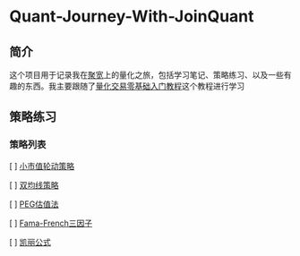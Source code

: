 # Quant-Journey-With-JoinQuant
## 简介
这个项目用于记录我在[聚宽](https://www.joinquant.com/)上的量化之旅，包括学习笔记、策略练习、以及一些有趣的东西。我主要跟随了[量化交易零基础入门教程](https://www.joinquant.com/view/community/detail/8ec7aaaa899cf928550f89a104637f22)这个教程进行学习

## 策略练习
### 策略列表

[ ] [小市值轮动策略](https://www.joinquant.com/view/community/detail/7f0fa91d27b81f9169c389565832c220)

[ ] [双均线策略](https://www.joinquant.com/view/community/detail/7f93868fc490a937122366a0ec9aa388)

[ ] [PEG估值法](https://www.joinquant.com/view/community/detail/087af3a4e27c600ed855cb0c1d0fdfed)

[ ] [Fama-French三因子](https://www.joinquant.com/view/community/detail/46084e11dc11457b9390fac67ae9a173)

[ ] [凯丽公式](https://www.joinquant.com/view/community/detail/469e185e2c1967938290223520a6eb9d)